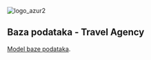 ![logo_azur2](https://user-images.githubusercontent.com/44316229/50576346-6e0b2300-0e10-11e9-8798-076c9aecaffb.jpg)


## Baza podataka - Travel Agency

[Model baze podataka](https://app.sqldbm.com/SQLServer/Share/6m64goPbesGZm1VJBSwCzEGFrngIE8md_DYjF4jNYw0).
